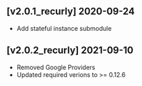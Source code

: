 ## [v2.0.1_recurly] 2020-09-24
- Add stateful instance submodule

 ## [v2.0.2_recurly] 2021-09-10
- Removed Google Providers
- Updated required verions to >= 0.12.6
